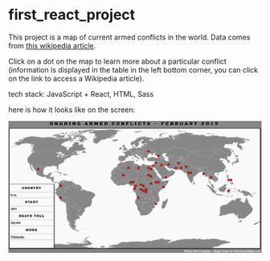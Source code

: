 # first_react_project

This project is a map of current armed conflicts in the world. Data comes from [this wikipedia article][article].

  [article]: https://en.wikipedia.org/wiki/List_of_ongoing_armed_conflicts

Click on a dot on the map to learn more about a particular conflict (information is displayed in the table in the left bottom corner, you can click on the link to access a Wikipedia article).

tech stack: JavaScript + React, HTML, Sass

here is how it looks like on the screen:

![printscreen of the map](src/printscreen.png "printscreen")



